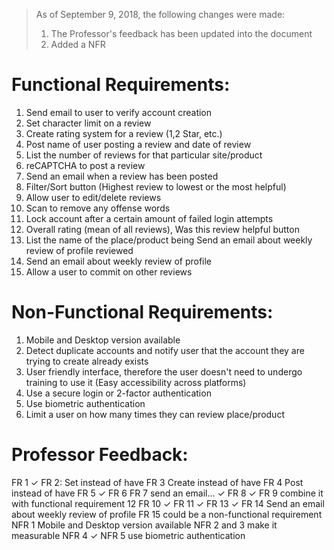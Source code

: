 > As of September 9, 2018, the following changes were made:
> 1. The Professor's feedback has been updated into the document 
> 2. Added a NFR 



# Functional Requirements:
1.	Send email to user to verify account creation
2.	Set character limit on a review
3.	Create rating system for a review (1,2 Star, etc.)  
4.	Post name of user posting a review and date of review
5.	List the number of reviews for that particular site/product 
6.	reCAPTCHA to post a review 
7.	Send an email when a review has been posted 
8.	Filter/Sort button (Highest review to lowest or the most helpful)
9.	Allow user to edit/delete reviews 
10.	Scan to remove any offense words
11.	Lock account after a certain amount of failed login attempts
12.	Overall rating (mean of all reviews), Was this review helpful button
13.	List the name of the place/product being Send an email about weekly review of profile  reviewed 
14.	Send an email about weekly review of profile 
15.	Allow a user to commit on other reviews 

# Non-Functional Requirements:
1.	Mobile and Desktop version available 
2.	Detect duplicate accounts and notify user that the account they are trying to create already exists  
3.	User friendly interface, therefore the user doesn't need to undergo training to use it (Easy accessibility across platforms)
4.	Use a secure login or 2-factor authentication 
5.	Use biometric authentication 
6.  Limit a user on how many times they can review place/product 

# Professor Feedback:
FR 1 ✓
FR 2: Set instead of have 
FR 3 Create instead of have
FR 4 Post instead of have
FR 5 ✓
FR 6
FR 7 send an email... ✓
FR 8 ✓
FR 9 combine it with functional requirement 12
FR 10 ✓
FR 11 ✓
FR 13 ✓
FR 14 Send an email about weekly review of profile 
FR 15 could be a non-functional requirement
NFR 1 Mobile and Desktop version available 
NFR 2 and 3 make it measurable
NFR 4 ✓
NFR 5 use biometric authentication 


